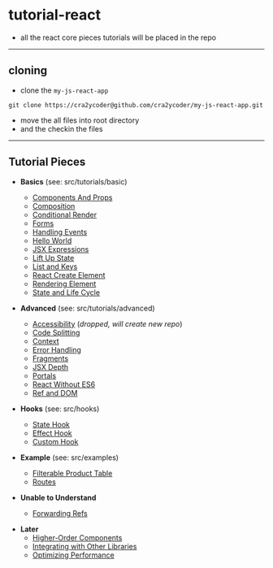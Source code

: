 # tutorial-react

- all the react core pieces tutorials will be placed in the repo

---

## cloning

- clone the `my-js-react-app`

```
git clone https://cra2ycoder@github.com/cra2ycoder/my-js-react-app.git
```

- move the all files into root directory
- and the checkin the files

---

## Tutorial Pieces

- **Basics** (see: src/tutorials/basic)

  - [Components And Props](https://reactjs.org/docs/components-and-props.html)
  - [Composition](https://reactjs.org/docs/composition-vs-inheritance.html)
  - [Conditional Render](https://reactjs.org/docs/conditional-rendering.html)
  - [Forms](https://reactjs.org/docs/forms.html)
  - [Handling Events](https://reactjs.org/docs/handling-events.html)
  - [Hello World](https://reactjs.org/docs/hello-world.html)
  - [JSX Expressions](https://reactjs.org/docs/introducing-jsx.html)
  - [Lift Up State](https://reactjs.org/docs/lifting-state-up.html)
  - [List and Keys](https://reactjs.org/docs/lists-and-keys.html)
  - [React Create Element](https://reactjs.org/docs/react-api.html#createelement)
  - [Rendering Element](https://reactjs.org/docs/rendering-elements.html)
  - [State and Life Cycle](https://reactjs.org/docs/state-and-lifecycle.html)

- **Advanced** (see: src/tutorials/advanced)

  - [Accessibility](https://reactjs.org/docs/accessibility.html)
    (_dropped, will create new repo_)
  - [Code Splitting](https://reactjs.org/docs/code-splitting.html)
  - [Context](https://reactjs.org/docs/context.html)
  - [Error Handling](https://reactjs.org/docs/error-boundaries.html)
  - [Fragments](https://reactjs.org/docs/fragments.html)
  - [JSX Depth](https://reactjs.org/docs/jsx-in-depth.html)
  - [Portals](https://reactjs.org/docs/portals.html)
  - [React Without ES6](https://reactjs.org/docs/react-without-es6.html)
  - [Ref and DOM](https://reactjs.org/docs/refs-and-the-dom.html)

- **Hooks** (see: src/hooks)

  - [State Hook](https://reactjs.org/docs/hooks-state.html)
  - [Effect Hook](https://reactjs.org/docs/hooks-effect.html)
  - [Custom Hook](https://reactjs.org/docs/hooks-custom.html)

- **Example** (see: src/examples)

  - [Filterable Product Table](https://reactjs.org/docs/thinking-in-react.html)
  - [Routes](https://reacttraining.com/react-router/web/api/BrowserRouter)

- **Unable to Understand**

  - [Forwarding Refs](https://reactjs.org/docs/forwarding-refs.html)

* **Later**
  - [Higher-Order Components](https://reactjs.org/docs/higher-order-components.html)
  - [Integrating with Other Libraries](https://reactjs.org/docs/integrating-with-other-libraries.html)
  - [Optimizing Performance](https://reactjs.org/docs/optimizing-performance.html)
